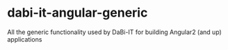 # dabi-it-angular-generic
All the generic functionality used by DaBi-IT for building Angular2 (and up) applications
